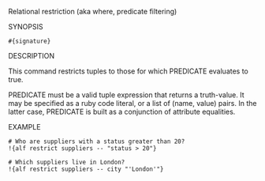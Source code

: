 
Relational restriction (aka where, predicate filtering)

SYNOPSIS

    #{signature}

DESCRIPTION

This command restricts tuples to those for which PREDICATE evaluates to 
true.

PREDICATE must be a valid tuple expression that returns a truth-value.
It may be specified as a ruby code literal, or a list of (name, value)
pairs. In the latter case, PREDICATE is built as a conjunction of 
attribute equalities.

EXAMPLE

    # Who are suppliers with a status greater than 20?
    !{alf restrict suppliers -- "status > 20"}

    # Which suppliers live in London?
    !{alf restrict suppliers -- city "'London'"}

